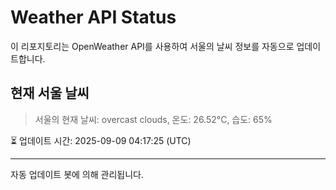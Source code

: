 
# Weather API Status

이 리포지토리는 OpenWeather API를 사용하여 서울의 날씨 정보를 자동으로 업데이트합니다.

## 현재 서울 날씨
> 서울의 현재 날씨: overcast clouds, 온도: 26.52°C, 습도: 65%

⏳ 업데이트 시간: 2025-09-09 04:17:25 (UTC)

---
자동 업데이트 봇에 의해 관리됩니다.
